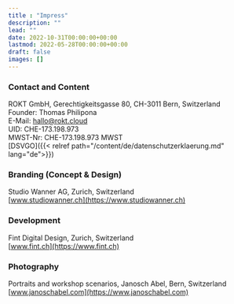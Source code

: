 ```yaml
---
title : "Impress"
description: ""
lead: ""
date: 2022-10-31T00:00:00+00:00
lastmod: 2022-05-28T00:00:00+00:00
draft: false
images: []
---
```


### Contact and Content

ROKT GmbH, Gerechtigkeitsgasse 80, CH-3011 Bern, Switzerland  
Founder: Thomas Philipona  
E-Mail: [hallo@rokt.cloud](mailto:hallo@rokt.cloud)  
UID: CHE-173.198.973  
MWST-Nr: CHE-173.198.973 MWST  
[DSVGO]({{< relref path="/content/de/datenschutzerklaerung.md" lang="de">}})  

### Branding (Concept & Design)

Studio Wanner AG, Zurich, Switzerland  
[www.studiowanner.ch](https://www.studiowanner.ch)

### Development

Fint Digital Design, Zurich, Switzerland  
[www.fint.ch](https://www.fint.ch)

### Photography

Portraits and workshop scenarios, Janosch Abel, Bern, Switzerland  
[www.janoschabel.com](https://www.janoschabel.com)
